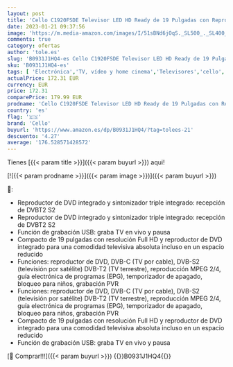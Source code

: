 ```yaml
---
layout: post
title: 'Cello C1920FSDE Televisor LED HD Ready de 19 Pulgadas con Reproductor de DVD Incorporado y Sintonizador Triple DVB-T2 S2'
date: 2023-01-21 09:37:56
image: 'https://m.media-amazon.com/images/I/51sBNd6jOqS._SL500_._SL400_.jpg'
comments: true
category: ofertas
author: 'tole.es'
slug: 'B0931J1HQ4-es Cello C1920FSDE Televisor LED HD Ready de 19 Pulgadas con...'
sku: 'B0931J1HQ4-es'
tags: [ 'Electrónica','TV, vídeo y home cinema','Televisores','cello','televisor','🇪🇸', ]
actualPrice: 172.31 EUR
currency: EUR
price: 172.31
comparePrice: 179.99 EUR
prodname: 'Cello C1920FSDE Televisor LED HD Ready de 19 Pulgadas con Reproductor de DVD Incorporado y Sintonizador Triple DVB-T2 S2'
country: 'es'
flag: '🇪🇸'
brand: 'Cello'
buyurl: 'https://www.amazon.es/dp/B0931J1HQ4/?tag=tolees-21'
descuento: '4.27'
average: '176.528571428572'
---
```


Tienes [{{< param title >}}]({{< param buyurl >}}) aqui!

[![{{< param prodname >}}]({{< param image >}})]({{< param buyurl >}})

🔎:

- Reproductor de DVD integrado y sintonizador triple integrado: recepción de DVBT2 S2
- Reproductor de DVD integrado y sintonizador triple integrado: recepción de DVBT2 S2
- Función de grabación USB: graba TV en vivo y pausa
- Compacto de 19 pulgadas con resolución Full HD y reproductor de DVD integrado para una comodidad televisiva absoluta incluso en un espacio reducido
- Funciones: reproductor de DVD, DVB-C (TV por cable), DVB-S2 (televisión por satélite) DVB-T2 (TV terrestre), reproducción MPEG 2/4, guía electrónica de programas (EPG), temporizador de apagado, bloqueo para niños, grabación PVR
- Funciones: reproductor de DVD, DVB-C (TV por cable), DVB-S2 (televisión por satélite) DVB-T2 (TV terrestre), reproducción MPEG 2/4, guía electrónica de programas (EPG), temporizador de apagado, bloqueo para niños, grabación PVR
- Compacto de 19 pulgadas con resolución Full HD y reproductor de DVD integrado para una comodidad televisiva absoluta incluso en un espacio reducido
- Función de grabación USB: graba TV en vivo y pausa

[🛒 Comprar!!!]({{< param buyurl >}})
{{<world>}}B0931J1HQ4{{</world>}}
